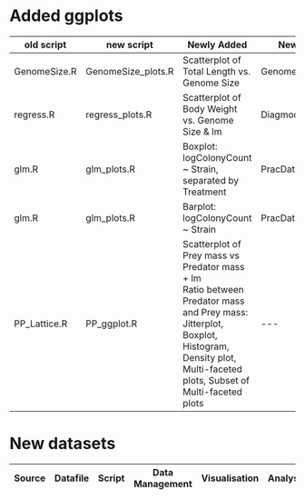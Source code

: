 
# Added ggplots

old script | new script | Newly Added | New Plot Name | Old Plot Name | Comments |
--- | --- |--- |--- |--- |--- |
GenomeSize.R | GenomeSize_plots.R | Scatterplot of Total Length vs. Genome Size | GenomeSize_ggplot.pdf | GenomeSize.pdf | |
regress.R | regress_plots.R | Scatterplot of Body Weight vs. Genome Size & lm | Diagmod_ggplot.pdf | DiagMod.pdf | |
glm.R | glm_plots.R | Boxplot: logColonyCount ~ Strain, separated by Treatment | PracDataBoxplot.pdf | PracDataBoxplot_ggplot.pdf <br/> PracDataBoxplot_ggplot2.pdf ||
glm.R | glm_plots.R | Barplot: logColonyCount ~ Strain| PracDataBarplot.pdf | PracDataBarplot_ggplot.pdf||
PP_Lattice.R | PP_ggplot.R | Scatterplot of Prey mass vs Predator mass + lm <br/>  Ratio between Predator mass and Prey mass: Jitterplot, Boxplot, Histogram, Density plot, Multi-faceted plots, Subset of Multi-faceted plots|--- |--- |--- |

# New datasets

Source | Datafile | Script | Data Management | Visualisation | Analysis | Comments |
--- | --- |--- |--- |--- |--- |--- |
